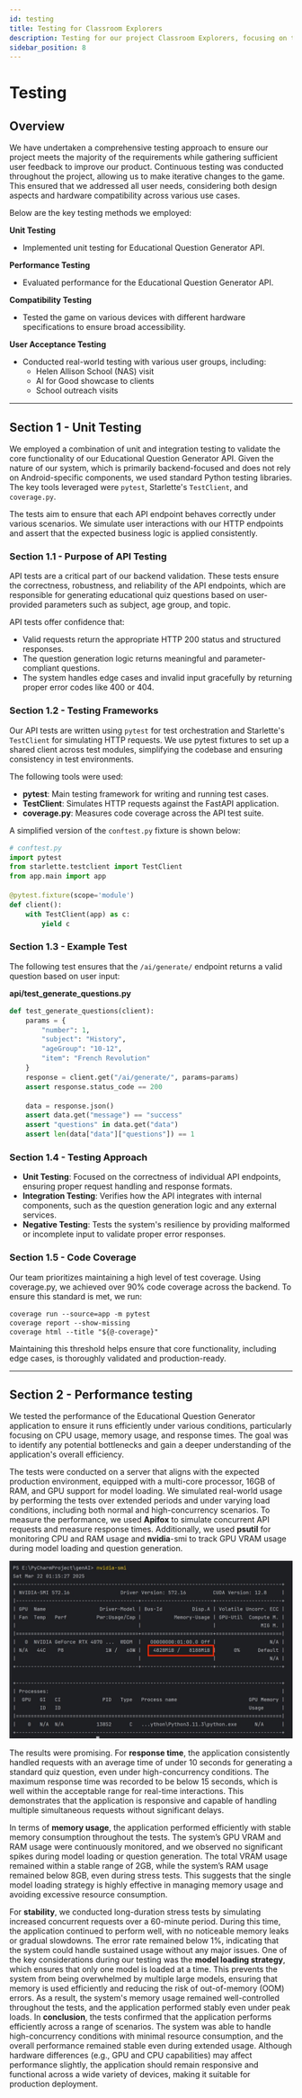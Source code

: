 ```yaml
---
id: testing
title: Testing for Classroom Explorers
description: Testing for our project Classroom Explorers, focusing on the testing process and technologies used.
sidebar_position: 8
---
```

# Testing

## Overview
We have undertaken a comprehensive testing approach to ensure our project meets the majority of the requirements while gathering sufficient user feedback to improve our product. Continuous testing was conducted throughout the project, allowing us to make iterative changes to the game. This ensured that we addressed all user needs, considering both design aspects and hardware compatibility across various use cases.

Below are the key testing methods we employed:

**Unit Testing**
- Implemented unit testing for Educational Question Generator API.

**Performance Testing**
- Evaluated performance for the Educational Question Generator API.

**Compatibility Testing**
- Tested the game on various devices with different hardware specifications to ensure broad accessibility.

**User Acceptance Testing**
- Conducted real-world testing with various user groups, including:
  - Helen Allison School (NAS) visit
  - AI for Good showcase to clients
  - School outreach visits

---

## Section 1 - Unit Testing

We employed a combination of unit and integration testing to validate the core functionality of our Educational Question Generator API. Given the nature of our system, which is primarily backend-focused and does not rely on Android-specific components, we used standard Python testing libraries. The key tools leveraged were `pytest`, Starlette's `TestClient`, and `coverage.py`.

The tests aim to ensure that each API endpoint behaves correctly under various scenarios. We simulate user interactions with our HTTP endpoints and assert that the expected business logic is applied consistently.

### Section 1.1 - Purpose of API Testing

API tests are a critical part of our backend validation. These tests ensure the correctness, robustness, and reliability of the API endpoints, which are responsible for generating educational quiz questions based on user-provided parameters such as subject, age group, and topic.

API tests offer confidence that:
- Valid requests return the appropriate HTTP 200 status and structured responses.
- The question generation logic returns meaningful and parameter-compliant questions.
- The system handles edge cases and invalid input gracefully by returning proper error codes like 400 or 404.

### Section 1.2 - Testing Frameworks

Our API tests are written using `pytest` for test orchestration and Starlette's `TestClient` for simulating HTTP requests. We use pytest fixtures to set up a shared client across test modules, simplifying the codebase and ensuring consistency in test environments.

The following tools were used:
- **pytest**: Main testing framework for writing and running test cases.
- **TestClient**: Simulates HTTP requests against the FastAPI application.
- **coverage.py**: Measures code coverage across the API test suite.

A simplified version of the `conftest.py` fixture is shown below:

```python
# conftest.py
import pytest
from starlette.testclient import TestClient
from app.main import app

@pytest.fixture(scope='module')
def client():
    with TestClient(app) as c:
        yield c
```

### Section 1.3 - Example Test

The following test ensures that the `/ai/generate/` endpoint returns a valid question based on user input:

**api/test_generate_questions.py**

```python
def test_generate_questions(client):
    params = {
        "number": 1,
        "subject": "History",
        "ageGroup": "10-12",
        "item": "French Revolution"
    }
    response = client.get("/ai/generate/", params=params)
    assert response.status_code == 200
    
    data = response.json()
    assert data.get("message") == "success"
    assert "questions" in data.get("data")
    assert len(data["data"]["questions"]) == 1
```

### Section 1.4 - Testing Approach

- **Unit Testing**: Focused on the correctness of individual API endpoints, ensuring proper request handling and response formats.
- **Integration Testing**: Verifies how the API integrates with internal components, such as the question generation logic and any external services.
- **Negative Testing**: Tests the system's resilience by providing malformed or incomplete input to validate proper error responses.

### Section 1.5 - Code Coverage
Our team prioritizes maintaining a high level of test coverage. Using coverage.py, we achieved over 90% code coverage across the backend. To ensure this standard is met, we run:
```
coverage run --source=app -m pytest
coverage report --show-missing
coverage html --title "${@-coverage}"
```
Maintaining this threshold helps ensure that core functionality, including edge cases, is thoroughly validated and production-ready.

--- 

## Section 2 - Performance testing
We tested the performance of the Educational Question Generator application to ensure it runs efficiently under various conditions, particularly focusing on CPU usage, memory usage, and response times. The goal was to identify any potential bottlenecks and gain a deeper understanding of the application's overall efficiency.

The tests were conducted on a server that aligns with the expected production environment, equipped with a multi-core processor, 16GB of RAM, and GPU support for model loading. We simulated real-world usage by performing the tests over extended periods and under varying load conditions, including both normal and high-concurrency scenarios. To measure the performance, we used **Apifox** to simulate concurrent API requests and measure response times. Additionally, we used **psutil** for monitoring CPU and RAM usage and **nvidia**-smi to track GPU VRAM usage during model loading and question generation.

![image](./testingImg/VRAM.jpeg)

The results were promising. For **response time**, the application consistently handled requests with an average time of under 10 seconds for generating a standard quiz question, even under high-concurrency conditions. The maximum response time was recorded to be below 15 seconds, which is well within the acceptable range for real-time interactions. This demonstrates that the application is responsive and capable of handling multiple simultaneous requests without significant delays.

In terms of **memory usage**, the application performed efficiently with stable memory consumption throughout the tests. The system’s GPU VRAM and RAM usage were continuously monitored, and we observed no significant spikes during model loading or question generation. The total VRAM usage remained within a stable range of 2GB, while the system’s RAM usage remained below 8GB, even during stress tests. This suggests that the single model loading strategy is highly effective in managing memory usage and avoiding excessive resource consumption.

For **stability**, we conducted long-duration stress tests by simulating increased concurrent requests over a 60-minute period. During this time, the application continued to perform well, with no noticeable memory leaks or gradual slowdowns. The error rate remained below 1%, indicating that the system could handle sustained usage without any major issues.
One of the key considerations during our testing was the **model loading strategy**, which ensures that only one model is loaded at a time. This prevents the system from being overwhelmed by multiple large models, ensuring that memory is used efficiently and reducing the risk of out-of-memory (OOM) errors. As a result, the system's memory usage remained well-controlled throughout the tests, and the application performed stably even under peak loads.
In **conclusion**, the tests confirmed that the application performs efficiently across a range of scenarios. The system was able to handle high-concurrency conditions with minimal resource consumption, and the overall performance remained stable even during extended usage. Although hardware differences (e.g., GPU and CPU capabilities) may affect performance slightly, the application should remain responsive and functional across a wide variety of devices, making it suitable for production deployment.

